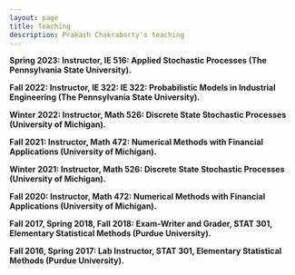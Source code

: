 ```yaml
---
layout: page
title: Teaching
description: Prakash Chakraborty's teaching
---
```

**Spring 2023: Instructor, IE 516: Applied Stochastic Processes (The Pennsylvania State University).**

**Fall 2022: Instructor, IE 322: IE 322: Probabilistic Models in Industrial Engineering (The Pennsylvania State University).**

**Winter 2022: Instructor, Math 526: Discrete State Stochastic Processes (University of Michigan).**

**Fall 2021: Instructor, Math 472: Numerical Methods with Financial Applications (University of Michigan).**

**Winter 2021: Instructor, Math 526: Discrete State Stochastic Processes (University of Michigan).**

**Fall 2020: Instructor, Math 472: Numerical Methods with Financial Applications (University of Michigan).**

**Fall 2017, Spring 2018, Fall 2018: Exam-Writer and Grader, STAT 301, Elementary Statistical Methods (Purdue University).**

**Fall 2016, Spring 2017: Lab Instructor, STAT 301, Elementary Statistical Methods (Purdue University).**

<!--STAT 301 Course Coordinator: <a href="https://www.stat.purdue.edu/people/faculty/cayon">Dr. Laura Cayon</a>-->

